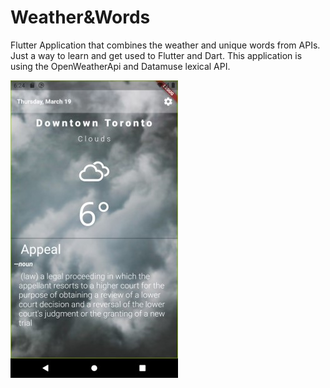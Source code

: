 # Weather&Words
 Flutter Application that combines the weather and unique words from APIs. Just a way to learn and get used to Flutter and Dart. This application is using the OpenWeatherApi and Datamuse lexical API. 


 ![Weather and Words Screenshot](words_and_weather\assets\images\weatherandwordsscreenshot.jpg?raw=true "Weather and Words Screenshot 1")
